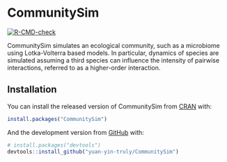 
<!-- README.md is generated from README.Rmd. Please edit that file -->

# CommunitySim

<!-- badges: start -->

[![R-CMD-check](https://github.com/yuan-yin-truly/CommunitySim/workflows/R-CMD-check/badge.svg)](https://github.com/yuan-yin-truly/CommunitySim/actions)
<!-- badges: end -->

CommunitySim simulates an ecological community, such as a microbiome
using Lotka-Volterra based models. In particular, dynamics of species
are simulated assuming a third species can influence the intensity of
pairwise interactions, referred to as a higher-order interaction.

## Installation

You can install the released version of CommunitySim from
[CRAN](https://CRAN.R-project.org) with:

``` r
install.packages("CommunitySim")
```

And the development version from [GitHub](https://github.com/) with:

``` r
# install.packages("devtools")
devtools::install_github("yuan-yin-truly/CommunitySim")
```
